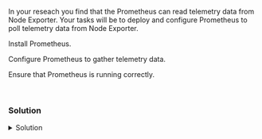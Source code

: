 In your reseach you find that the Prometheus can read telemetry data from Node Exporter. Your tasks will be to deploy and configure Prometheus to poll telemetry data from Node Exporter.

Install Prometheus.

Configure Prometheus to gather telemetry data.

Ensure that Prometheus is running correctly.

<br>

### Solution
<details>
<summary>Solution</summary>

Setup your server for Prometheus install

```plain
useradd prometheus
```{{exec}}

```plain
mkdir /var/lib/prometheus
```{{exec}}

Download and extract Prometheus and required tools.

```plain
wget https://github.com/prometheus/prometheus/releases/download/v2.42.0-rc.0/prometheus-2.42.0-rc.0.linux-amd64.tar.gz  -P /tmp
tar xvfz /tmp/prometheus-2.42.0-rc.0.linux-amd64.tar.gz -C /var/lib/prometheus/ --strip-components=1
cp /var/lib/prometheus/prometheus /usr/bin/prometheus
```{{exec}}

Change ownership of /var/lib/prometheus so that prometheus user can start the service

```plain
chown -R prometheus:prometheus /var/lib/prometheus/
```{{exec}}

Create a directory and copy over the configuration for prometheus

```plain
mkdir /etc/prometheus
cp /answers/prometheus.yml /etc/prometheus/prometheus.yml
```{{exec}}

View the file and look at the configuration

```plain
cat /etc/prometheus/prometheus.yml
```{{exec}}

Copy over the prometheus.service file so that systemd can control and start prometheus

```plain
cp /answers/prometheus.service /etc/systemd/system/prometheus.service
```{{exec}}

View the file and look at the configuration

```plain
cat /etc/systemd/system/prometheus.service
```{{exec}}

Start the Prometheus Service

```plain
systemctl daemon-reload
systemctl start prometheus
```{{exec}}

Verify that Prometheus is working

```plain
systemctl status prometheus.service --no-pager
ps -ef | grep [p]rometheus
```{{exec}}

</details>